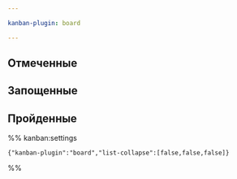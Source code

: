 ```yaml
---

kanban-plugin: board

---
```


## Отмеченные



## Запощенные



## Пройденные





%% kanban:settings
```
{"kanban-plugin":"board","list-collapse":[false,false,false]}
```
%%